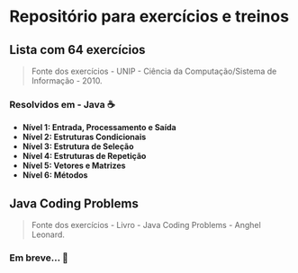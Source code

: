 # Repositório para exercícios e treinos  

## Lista com 64 exercícios
> Fonte dos exercícios - UNIP - Ciência da Computação/Sistema de Informação - 2010.

### Resolvidos em - Java :coffee:

- **Nível 1: Entrada, Processamento e Saída**
- **Nível 2: Estruturas Condicionais**
- **Nível 3: Estrutura de Seleção**
- **Nível 4: Estruturas de Repetição**
- **Nível 5: Vetores e Matrizes**
- **Nível 6: Métodos**

## Java Coding Problems
> Fonte dos exercícios - Livro - Java Coding Problems - Anghel Leonard.

### Em breve... :construction:
